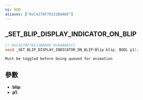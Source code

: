 ```yaml
---
ns: HUD
aliases: ["0xC4278F70131BAA6D"]
---
```

## _SET_BLIP_DISPLAY_INDICATOR_ON_BLIP

```c
// 0xC4278F70131BAA6D 0x6AA6A1CC
void _SET_BLIP_DISPLAY_INDICATOR_ON_BLIP(Blip blip, BOOL p1);
```

```
Must be toggled before being queued for animation
```

## 參數
* **blip**: 
* **p1**: 

